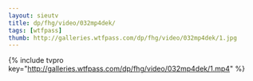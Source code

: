 ```yaml
--- 
layout: sieutv
title: dp/fhg/video/032mp4dek/
tags: [wtfpass]
thumb: http://galleries.wtfpass.com/dp/fhg/video/032mp4dek/1.jpg
---
```

{% include tvpro key="http://galleries.wtfpass.com/dp/fhg/video/032mp4dek/1.mp4" %} 
